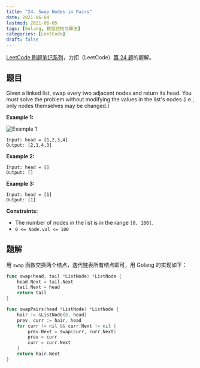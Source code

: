 ```yaml
---
title: "24. Swap Nodes in Pairs"
date: 2021-06-04
lastmod: 2021-06-05
tags: [Golang, 数据结构与算法]
categories: [LeetCode]
draft: false
---
```


[LeetCode 刷题笔记系列](/posts/leetcode/leetcode)，力扣（LeetCode）[第 24 题](https://leetcode-cn.com/problems/swap-nodes-in-pairs)的题解。

<!--more-->

## 题目

Given a linked list, swap every two adjacent nodes and return its head. You must solve the problem without modifying the values in the list's nodes (i.e., only nodes themselves may be changed.)

**Example 1:**

![Example 1](/images/leetcode/daily/24-swap-nodes-in-pairs/swap_ex1.jpg)

```text
Input: head = [1,2,3,4]
Output: [2,1,4,3]
```

**Example 2:**

```text
Input: head = []
Output: []
```

**Example 3:**

```text
Input: head = [1]
Output: [1]
```

**Constraints:**

- The number of nodes in the list is in the range `[0, 100]`.
- `0 <= Node.val <= 100`

## 题解

用 `swap` 函数交换两个结点，迭代链表所有结点即可，用 Golang 的实现如下：

```go
func swap(head, tail *ListNode) *ListNode {
    head.Next = tail.Next
    tail.Next = head
    return tail
}

func swapPairs(head *ListNode) *ListNode {
    hair := &ListNode{0, head}
    prev, curr := hair, head
    for curr != nil && curr.Next != nil {
        prev.Next = swap(curr, curr.Next)
        prev = curr
        curr = curr.Next
    }
    return hair.Next
}
```
